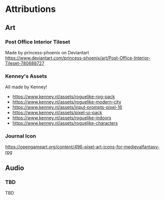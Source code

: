 # Attributions

## Art

### Post Office Interior Tileset

Made by princess-phoenix on Deviantart
https://www.deviantart.com/princess-phoenix/art/Post-Office-Interior-Tileset-780688727

### Kenney's Assets

All made by Kenney!

- https://www.kenney.nl/assets/roguelike-rpg-pack
- https://www.kenney.nl/assets/roguelike-modern-city
- https://www.kenney.nl/assets/input-prompts-pixel-16
- https://www.kenney.nl/assets/pixel-ui-pack
- https://www.kenney.nl/assets/roguelike-indoors
- https://www.kenney.nl/assets/roguelike-characters

### Journal Icon

https://opengameart.org/content/496-pixel-art-icons-for-medievalfantasy-rpg

## Audio

### TBD

TBD
